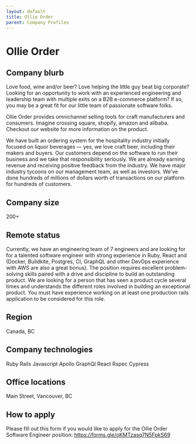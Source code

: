 ```yaml
---
layout: default
title: Ollie Order
parent: Company Profiles
---
```


# Ollie Order

## Company blurb

Love food, wine and/or beer? Love helping the little guy beat big corporate? Looking for an opportunity to work with an experienced engineering and leadership team with multiple exits on a B2B e-commerce platform? If so, you may be a great fit for our little team of passionate software folks.

Ollie Order provides omnichannel selling tools for craft manufacturers and consumers. Imagine crossing square, shopify, amazon and alibaba. Checkout our website for more information on the product.

We have built an ordering system for the hospitality industry initially focused on liquor beverages — yes, we love craft beer, including their makers and buyers. Our customers depend on the software to run their business and we take that responsibility seriously. We are already earning revenue and receiving positive feedback from the industry. We have major industry tycoons on our management team, as well as investors. We've done hundreds of millions of dollars worth of transactions on our platform for hundreds of customers.
## Company size

200+

## Remote status

Currently, we have an engineering team of 7 engineers and are looking for for a talented software engineer with strong experience in Ruby, React and (Docker, Buildkite, Postgres, CI, GraphQL and other DevOps experience with AWS are also a great bonus). The position requires excellent problem-solving skills paired with a drive and discipline to build an outstanding product. We are looking for a person that has seen a product cycle several times and understands the different roles involved in building an exceptional product. You must have experience working on at least one production rails application to be considered for this role.

## Region

Canada, BC

## Company technologies

Ruby
Rails
Javascript
Apollo
GraphQl
React
Rspec
Cypress

## Office locations

Main Street, Vancouver, BC

## How to apply

Please fill out this form if you would like to apply for the Ollie Order Software Engineer position: https://forms.gle/oKMTzasq7N5FpkS69

